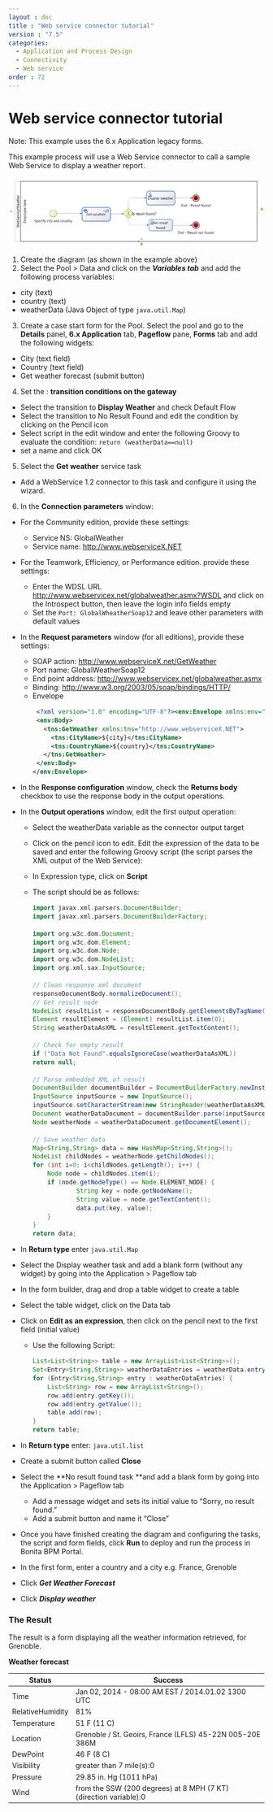 ```yaml
---
layout : doc
title : "Web service connector tutorial"
version : "7.5"
categories:
  - Application and Process Design
  - Connectivity
  - Web service
order : 72
---
```

# Web service connector tutorial

Note: This example uses the 6.x Application legacy forms.

This example process will use a Web Service connector to call a sample Web Service to display a weather report.

![web service process diagram](images/images-6_0/webservice_diagram.png)

1. Create the diagram (as shown in the example above)
2. Select the Pool \> Data and click on the _**Variables tab**_ and add the following process variables:
  * city (text)
  * country (text)
  * weatherData (Java Object of type `java.util.Map`)

3. Create a case start form for the Pool. Select the pool and go to the **Details** panel, **6.x Application** tab, **Pageflow** pane, **Forms** tab and add the following widgets:
  * City (text field)
  * Country (text field)
  * Get weather forecast (submit button)

4. Set the : **transition conditions on the gateway**
  * Select the transition to **Display Weather** and check Default Flow
  * Select the transition to No Result Found and edit the condition by clicking on the Pencil icon
  * Select script in the edit window and enter the following Groovy to evaluate the condition: 
  `return (weatherData==null)`
  * set a name and click OK

5. Select the **Get weather** service task
  * Add a WebService 1.2 connector to this task and configure it using the wizard.

6. In the **Connection parameters** window:
  * For the Community edition, provide these settings:
    * Service NS: GlobalWeather
    * Service name: http://www.webserviceX.NET
  * For the Teamwork, Efficiency, or Performance edition. provide these settings:
    * Enter the WDSL URL http://www.webservicex.net/globalweather.asmx?WSDL and click on the Introspect button, then leave the login info fields empty
    * Set the `Port: GlobalWheatherSoap12` and leave other parameters with default values
  * In the **Request parameters** window (for all editions), provide these settings:
    * SOAP action: http://www.webserviceX.net/GetWeather
    * Port name: GlobalWeatherSoap12
    * End point address: http://www.webservicex.net/globalweather.asmx
    * Binding: http://www.w3.org/2003/05/soap/bindings/HTTP/
    * Envelope 
      ```xml
       <?xml version="1.0" encoding="UTF-8"?><env:Envelope xmlns:env="http://www.w3.org/2003/05/soap-envelope">
       <env:Body>
         <tns:GetWeather xmlns:tns="http://www.webserviceX.NET">
           <tns:CityName>${city}</tns:CityName>
           <tns:CountryName>${country}</tns:CountryName>
         </tns:GetWeather>
       </env:Body>
      </env:Envelope>
      ```

  * In the **Response configuration** window, check the **Returns body** checkbox to use the response body in the output operations.
  * In the **Output operations** window, edit the first output operation:
    * Select the weatherData variable as the connector output target
    * Click on the pencil icon to edit. Edit the expression of the data to be saved and enter the following Groovy script (the script parses the XML output of the Web Service):
    * In Expression type, click on **Script**
    * The script should be as follows:

      ```groovy
      import javax.xml.parsers.DocumentBuilder;
      import javax.xml.parsers.DocumentBuilderFactory;

      import org.w3c.dom.Document;
      import org.w3c.dom.Element;
      import org.w3c.dom.Node;
      import org.w3c.dom.NodeList;
      import org.xml.sax.InputSource;

      // Clean response xml document
      responseDocumentBody.normalizeDocument();
      // Get result node
      NodeList resultList = responseDocumentBody.getElementsByTagName("GetWeatherResult");
      Element resultElement = (Element) resultList.item(0);
      String weatherDataAsXML = resultElement.getTextContent();

      // Check for empty result
      if ("Data Not Found".equalsIgnoreCase(weatherDataAsXML))
      return null;

      // Parse embedded XML of result
      DocumentBuilder documentBuilder = DocumentBuilderFactory.newInstance().newDocumentBuilder();
      InputSource inputSource = new InputSource();
      inputSource.setCharacterStream(new StringReader(weatherDataAsXML));
      Document weatherDataDocument = documentBuilder.parse(inputSource);
      Node weatherNode = weatherDataDocument.getDocumentElement();

      // Save weather data
      Map<String,String> data = new HashMap<String,String>();
      NodeList childNodes = weatherNode.getChildNodes();
      for (int i=0; i<childNodes.getLength(); i++) {
          Node node = childNodes.item(i);
          if (node.getNodeType() == Node.ELEMENT_NODE) {
                  String key = node.getNodeName();
                  String value = node.getTextContent();
                  data.put(key, value);
          }
      }
      return data;
      ```
   * In **Return type** enter `java.util.Map` 
  * Select the Display weather task and add a blank form (without any widget) by going into the Application > Pageflow tab
  * In the form builder, drag and drop a table widget to create a table
  * Select the table widget, click on the Data tab
  * Click on **Edit as an expression**, then click on the pencil next to the first field (initial value)
    * Use the following Script:

      ```groovy
      List<List<String>> table = new ArrayList<List<String>>();
      Set<Entry<String,String>> weatherDataEntries = weatherData.entrySet();
      for (Entry<String,String> entry : weatherDataEntries) {
          List<String> row = new ArrayList<String>();
          row.add(entry.getKey());
          row.add(entry.getValue());
          table.add(row);
      }
      return table;
      ```
   * In **Return type** enter: `java.util.list`
  * Create a submit button called **Close**
  * Select the **No result found task **and add a blank form by going into the Application > Pageflow tab
    * Add a message widget and sets its initial value to “Sorry, no result found.”
    * Add a submit button and name it “Close”
  * Once you have finished creating the diagram and configuring the tasks, the script and form fields, click **Run** to deploy and run the process in Bonita BPM Portal.
  * In the first form, enter a country and a city e.g. France, Grenoble
  * Click _**Get Weather Forecast**_
  * Click _**Display weather**_

### The Result

The result is a form displaying all the weather information retrieved, for Grenoble.

**Weather forecast**

| Status  | Success  |
| ------- | -------- | 
| Time  | Jan 02, 2014 - 08:00 AM EST / 2014.01.02 1300 UTC | 
| RelativeHumidity  | 81%  |
| Temperature  | 51 F (11 C)  |
| Location  | Grenoble / St. Geoirs, France (LFLS) 45-22N 005-20E 386M  | 
| DewPoint  | 46 F (8 C)  |
| Visibility  | greater than 7 mile(s):0  |
| Pressure  | 29.85 in. Hg (1011 hPa)  |
| Wind  | from the SSW (200 degrees) at 8 MPH (7 KT) (direction variable):0  | 
